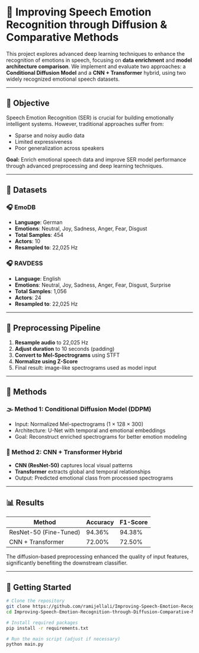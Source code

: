 # 🎤 Improving Speech Emotion Recognition through Diffusion & Comparative Methods

This project explores advanced deep learning techniques to enhance the recognition of emotions in speech, focusing on **data enrichment** and **model architecture comparison**. We implement and evaluate two approaches: a **Conditional Diffusion Model** and a **CNN + Transformer** hybrid, using two widely recognized emotional speech datasets.

---

## 🧠 Objective

Speech Emotion Recognition (SER) is crucial for building emotionally intelligent systems. However, traditional approaches suffer from:

- Sparse and noisy audio data  
- Limited expressiveness  
- Poor generalization across speakers

**Goal:** Enrich emotional speech data and improve SER model performance through advanced preprocessing and deep learning techniques.

---

## 📁 Datasets

### 🎧 EmoDB
- **Language**: German  
- **Emotions**: Neutral, Joy, Sadness, Anger, Fear, Disgust  
- **Total Samples**: 454  
- **Actors**: 10  
- **Resampled to**: 22,025 Hz

### 🎧 RAVDESS
- **Language**: English  
- **Emotions**: Neutral, Joy, Sadness, Anger, Fear, Disgust, Surprise  
- **Total Samples**: 1,056  
- **Actors**: 24  
- **Resampled to**: 22,025 Hz

---

## 🔄 Preprocessing Pipeline

1. **Resample audio** to 22,025 Hz  
2. **Adjust duration** to 10 seconds (padding)  
3. **Convert to Mel-Spectrograms** using STFT  
4. **Normalize using Z-Score**  
5. Final result: image-like spectrograms used as model input

---

## 🧪 Methods

### 🌫️ Method 1: Conditional Diffusion Model (DDPM)
- Input: Normalized Mel-spectrograms (1 × 128 × 300)
- Architecture: U-Net with temporal and emotional embeddings
- Goal: Reconstruct enriched spectrograms for better emotion modeling

### 🧠 Method 2: CNN + Transformer Hybrid
- **CNN (ResNet-50)** captures local visual patterns
- **Transformer** extracts global and temporal relationships
- Output: Predicted emotional class from processed spectrograms

---

## 📊 Results

| Method                | Accuracy | F1-Score |
|-----------------------|----------|----------|
| ResNet-50 (Fine-Tuned)| 94.36%   | 94.38%   |
| CNN + Transformer     | 72.00%   | 72.50%   |

The diffusion-based preprocessing enhanced the quality of input features, significantly benefiting the downstream classifier.

---

## 🚀 Getting Started

```bash
# Clone the repository
git clone https://github.com/ramijellali/Improving-Speech-Emotion-Recognition-through-Diffusion-Comparative-Methods.git
cd Improving-Speech-Emotion-Recognition-through-Diffusion-Comparative-Methods

# Install required packages
pip install -r requirements.txt

# Run the main script (adjust if necessary)
python main.py

